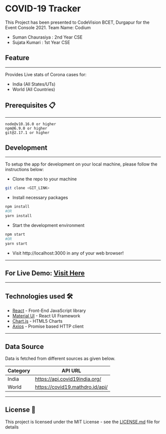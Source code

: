 # COVID-19 Tracker

This Project has been presented to CodeVision BCET, Durgapur for the Event Console 2021. 
Team Name: Codium
  - Suman Chaurasiya : 2nd Year CSE
  - Sujata Kumari : 1st Year CSE

## Feature
---
Provides Live stats of Corona cases for:
* India (All States/UTs)
* World (All Countries)

## Prerequisites 📋
---
```
node@v10.16.0 or higher
npm@6.9.0 or higher
git@2.17.1 or higher
```

## Development
---
To setup the app for development on your local machine, please follow the instructions below:

- Clone the repo to your machine
```bash
git clone <GIT_LINK>
```
- Install necessary packages
```bash
npm install
#OR
yarn install
```
- Start the development environment
```bash
npm start
#OR 
yarn start
```
- Visit http://localhost:3000 in any of your web browser!
---

## For Live Demo: [Visit Here](NETLIFY_LINK)
---

## Technologies used 🛠️

- [React](https://es.reactjs.org/) - Front-End JavaScript library
- [Material UI](https://material-ui.com/) - React UI Framework
- [Chart.js](https://www.chartjs.org/) - HTML5 Charts
- [Axios](https://github.com/axios/axios) - Promise based HTTP client
---

## Data Source

Data is fetched from different sources as given below.

| Category   | API URL                                                             |
| -----------| ------------------------------------------------------------------- |
| India      | https://api.covid19india.org/                                       |
| World      | https://covid19.mathdro.id/api/                                     |
---

## License 📄

This project is licensed under the MIT License - see the [LICENSE.md](LICENSE.md) file for details
